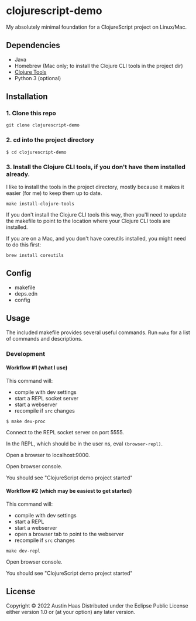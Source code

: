 # clojurescript-demo

My absolutely minimal foundation for a ClojureScript project on Linux/Mac.

## Dependencies

* Java
* Homebrew (Mac only; to install the Clojure CLI tools in the project dir)
* [Clojure Tools](https://clojure.org/releases/tools)
* Python 3 (optional)

## Installation

### 1. Clone this repo
``` shell
git clone clojurescript-demo
```
### 2. cd into the project directory
``` shell
$ cd clojurescript-demo
```
### 3. Install the Clojure CLI tools, if you don't have them installed already.
I like to install the tools in the project directory, mostly because it makes it easier (for me) to keep them up to date.

``` shell
make install-clojure-tools
```

If you don't install the Clojure CLI tools this way, then you'll need to update the makefile to point to the location where your Clojure CLI tools are installed.

If you are on a Mac, and you don't have coreutils installed, you might need to do this first:
``` shell
brew install coreutils
```

## Config

* makefile
* deps.edn
* config

## Usage

The included makefile provides several useful commands. Run `make` for a list of commands and descriptions.

### Development

#### Workflow #1 (what I use)

This command will:
* compile with dev settings
* start a REPL socket server
* start a webserver
* recompile if `src` changes

```
$ make dev-proc
```
Connect to the REPL socket server on port 5555.

In the REPL, which should be in the user ns, eval `(browser-repl)`.

Open a browser to localhost:9000.

Open browser console.

You should see "ClojureScript demo project started"

#### Workflow #2 (which may be easiest to get started)

This command will:
* compile with dev settings
* start a REPL
* start a webserver
* open a browser tab to point to the webserver
* recompile if `src` changes

```
make dev-repl
```
Open browser console.

You should see "ClojureScript demo project started"

## License

Copyright © 2022 Austin Haas
Distributed under the Eclipse Public License either version 1.0 or (at
your option) any later version.
